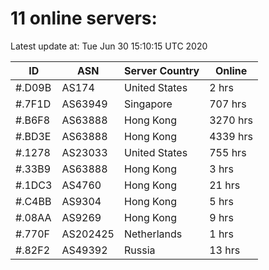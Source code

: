 # 11 online servers:

Latest update at: Tue Jun 30 15:10:15 UTC 2020

| ID | ASN | Server Country | Online |
| -- | --- | -------------- | ------ |
| #.D09B | AS174 | United States | 2 hrs |
| #.7F1D | AS63949 | Singapore | 707 hrs |
| #.B6F8 | AS63888 | Hong Kong | 3270 hrs |
| #.BD3E | AS63888 | Hong Kong | 4339 hrs |
| #.1278 | AS23033 | United States | 755 hrs |
| #.33B9 | AS63888 | Hong Kong | 3 hrs |
| #.1DC3 | AS4760 | Hong Kong | 21 hrs |
| #.C4BB | AS9304 | Hong Kong | 5 hrs |
| #.08AA | AS9269 | Hong Kong | 9 hrs |
| #.770F | AS202425 | Netherlands | 1 hrs |
| #.82F2 | AS49392 | Russia | 13 hrs |

